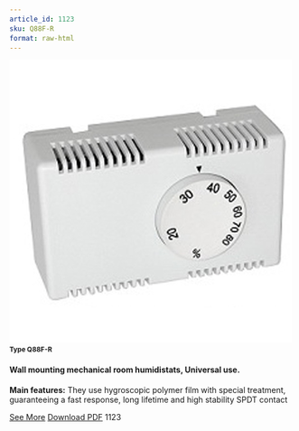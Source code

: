 ```yaml
---
article_id: 1123
sku: Q88F-R
format: raw-html
---
```

 <img src="../new-images/Q88F-R.jpg" class="card-imgs mb-2">
 <small class="text-grey mb-2"><b>Type Q88F-R</b> </small>
 <h4>Wall mounting mechanical room humidistats, Universal use.
 </h4>
 <p><b>Main features:</b> They use hygroscopic polymer film with special treatment, guaranteeing a fast response, long lifetime and high stability
 SPDT contact</p>
 <div class="btns">
 <a href="wall-mounting-mechanical-room-humidistats-type-q88f-r.html" class="btn-red">See More</a>
 <a href="pdf/8-10Wall mounting electromechanical humidistat20140311.pdf" target="_blank" class="btn-red">Download PDF</a>
 <!-- <a href="http://www.ultimheat.com/cat8.html" target="_blank" class="access-link"> Access full catalogue <i class="fa fa-external-link" aria-hidden="true"></i> </a> -->
 <span class="number-btn">1123</span>
 </div>
 